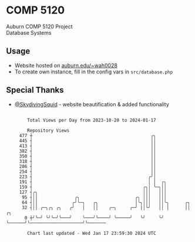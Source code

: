 # COMP 5120
Auburn COMP 5120 Project  
Database Systems

## Usage
- Website hosted on [auburn.edu/~wah0028](https://webhome.auburn.edu/~wah0028/)
- To create own instance, fill in the config vars in `src/database.php`

## Special Thanks
- [@SkydivingSquid](https://github.com/SkydivingSquid) - website beautification & added functionality

```

        Total Views per Day from 2023-10-20 to 2024-01-17

        Repository Views
     477 ┼                                             ╭╮
     445 ┤                                             ││
     413 ┤                                             ││
     382 ┤                                             ││
     350 ┤                                             ││
     318 ┤                                             ││
     286 ┤                                             ││
     254 ┤                                             ││
     223 ┤                                            ╭╯│
     191 ┤                                            │ │  ╭╮
     159 ┤                                          ╭╮│ ╰─╮││
     127 ┤╭╮                                        │││   │││
      95 ┤││              ╭╮                     ╭╮ │││   │││
      64 ┤││             ╭╯╰─╮   ╭╮              │╰╮│││   ││╰╮      ╭╮
      32 ┤││ ╭─╮╭╮ ╭╮   ╭╯   │   ││    ╭─╮     ╭─╯ ││╰╯   ││ │      ││                    ╭╮
       0 ┼╯╰─╯ ╰╯╰─╯╰───╯    ╰───╯╰────╯ ╰─────╯   ╰╯     ╰╯ ╰──────╯╰────────────────────╯╰───────

        Chart last updated - Wed Jan 17 23:59:30 2024 UTC
        
```
